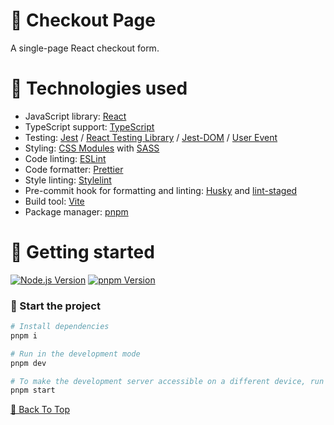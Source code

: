 # 🛒 Checkout Page

A single-page React checkout form.

# 🔧 Technologies used

- JavaScript library: [React](https://reactjs.org/)
- TypeScript support: [TypeScript](https://www.typescriptlang.org/)
- Testing: [Jest](https://jestjs.io/) / [React Testing Library](https://testing-library.com/docs/react-testing-library/intro/) / [Jest-DOM](https://testing-library.com/docs/ecosystem-jest-dom/) / [User Event](https://testing-library.com/docs/user-event/intro/)
- Styling: [CSS Modules](https://github.com/css-modules/css-modules/) with [SASS](https://sass-lang.com/)
- Code linting: [ESLint](https://eslint.org/)
- Code formatter: [Prettier](https://prettier.io/)
- Style linting: [Stylelint](https://stylelint.io/)
- Pre-commit hook for formatting and linting: [Husky](https://typicode.github.io/husky/) and [lint-staged](https://github.com/okonet/lint-staged/)
- Build tool: [Vite](https://vitejs.dev/)
- Package manager: [pnpm](https://pnpm.io/)

# 🚀 Getting started

[![Node.js Version](https://img.shields.io/badge/node-v20.11.1-339933?logo=nodedotjs)](https://nodejs.org/)
[![pnpm Version](https://img.shields.io/badge/pnpm-v9.2.0-F69220?logo=pnpm)](https://www.npmjs.com/package/pnpm/v/9.2.0)

### 🎈 Start the project

```bash
# Install dependencies
pnpm i

# Run in the development mode
pnpm dev

# To make the development server accessible on a different device, run
pnpm start

```

[🔼 Back To Top](#top)
